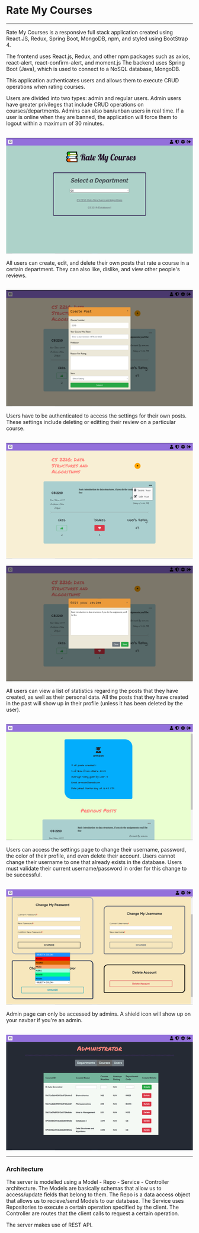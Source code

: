 <h1>Rate My Courses</h1>

<hr>
Rate My Courses is a responsive full stack application created using React.JS, Redux, Spring Boot, MongoDB, npm, and
styled using BootStrap 4.

The frontend uses React.js, Redux, and other npm packages such as axios, react-alert, react-confirm-alert, and moment.js
The backend uses Spring Boot (Java), which is used to connect to a NoSQL database, MongoDB.

This application authenticates users and allows them to execute CRUD operations when rating courses. 

Users are divided into two types: admin and regular users. 
Admin users have greater privileges that include CRUD operations on courses/departments.
Admins can also ban/unban users in real time. If a user is online when they are banned, the application 
will force them to logout within a maximum of 30 minutes.

<br>
<img src="./screenshots/homepage.png"></img>
<br>

All users can create, edit, and delete their own posts that rate a course in a certain department.
They can also like, dislike, and view other people's reviews.

<br>
<img src="./screenshots/createPost.png"></img>
<br>

Users have to be authenticated to access the settings for their own posts. These settings include deleting or editting their review 
on a particular course.

<br>
<img src="./screenshots/postSettings.png"></img>
<br>

<br>
<img src="./screenshots/editPost.png"></img>
<br>

All users can view a list of statistics regarding the posts that they have created, as well as their personal data.
All the posts that they have created in the past will show up in their profile (unless it has been deleted by the user).

<br>
<img src='./screenshots/profile.png'></img>
<br>

Users can access the settings page to change their username, password, the color of their profile, and even delete their account.
Users cannot change their username to one that already exists in the database.
Users must validate their current username/password in order for this change to be successful.

<br>
<img src='./screenshots/colorMenu.png'></img>
<br>

Admin page can only be accessed by admins.
A shield icon will show up on your navbar if you're an admin.

<br>
<img src='./screenshots/adminCourses.png'></img>
<br>

<hr>

<h3>Architecture</h3>
The server is modelled using a Model - Repo - Service - Controller architecture. 
The Models are basically schemas that allow us to access/update fields that belong to them.
The Repo is a data access object that allows us to recieve/send Models to our database.
The Service uses Repositories to execute a certain operation specified by the client.
The Controller are routes that the client calls to request a certain operation. 

The server makes use of REST API.